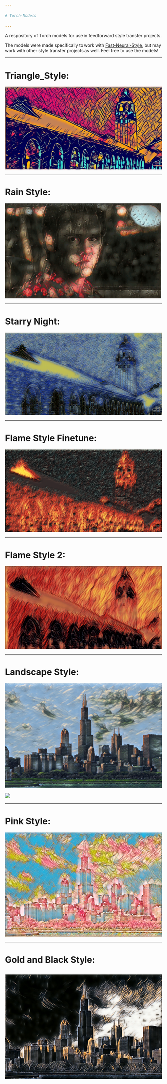 ```yaml
---

# Torch-Models

---
```

A respository of Torch models for use in feedforward style transfer projects. 

The models were made specifically to work with [Fast-Neural-Style](https://github.com/jcjohnson/fast-neural-style), but may work with other style transfer projects as well. Feel free to use the models!


---

# Triangle_Style: 

![](https://raw.githubusercontent.com/ProGamerGov/Torch-Models/master/triangle_style/triangle_style_2000.png)

---

# Rain Style:

![](https://raw.githubusercontent.com/ProGamerGov/Torch-Models/master/rain_style_4000_iterations/insta005.gif)

---

# Starry Night:

![](https://raw.githubusercontent.com/ProGamerGov/Torch-Models/master/starry_night/starry_night_2000.png)

---

# Flame Style Finetune: 

![](https://raw.githubusercontent.com/ProGamerGov/Torch-Models/master/flame_style_finetune/flame_style_iter_2000.png)

---

# Flame Style 2:

![](https://raw.githubusercontent.com/ProGamerGov/Torch-Models/master/flame_style_2/out_flame_4000.png)

---

# Landscape Style:

![](https://raw.githubusercontent.com/ProGamerGov/Torch-Models/master/landscape_style/landscape_style_5700.png)

![](https://i.imgur.com/m4LJGse.gif)

---

# Pink Style:

![](https://raw.githubusercontent.com/ProGamerGov/Torch-Models/master/pink_style/pink_style_1800.png)

---

# Gold and Black Style: 

![](https://raw.githubusercontent.com/ProGamerGov/Torch-Models/master/Gold_Black/gold_black_4000_5000_1536.png)
---
